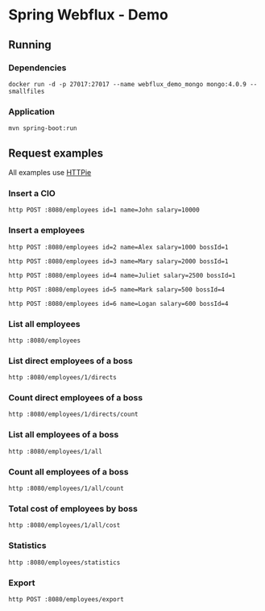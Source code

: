 # Spring Webflux - Demo
## Running
### Dependencies
```docker run -d -p 27017:27017 --name webflux_demo_mongo mongo:4.0.9 --smallfiles```

### Application
```mvn spring-boot:run```

## Request examples
All examples use [HTTPie](https://httpie.org/)

### Insert a CIO
```http POST :8080/employees id=1 name=John salary=10000```

### Insert a employees
```http POST :8080/employees id=2 name=Alex salary=1000 bossId=1```

```http POST :8080/employees id=3 name=Mary salary=2000 bossId=1```

```http POST :8080/employees id=4 name=Juliet salary=2500 bossId=1```

```http POST :8080/employees id=5 name=Mark salary=500 bossId=4```

```http POST :8080/employees id=6 name=Logan salary=600 bossId=4```

### List all employees
```http :8080/employees```

### List direct employees of a boss
```http :8080/employees/1/directs```

### Count direct employees of a boss
```http :8080/employees/1/directs/count```

### List all employees of a boss
```http :8080/employees/1/all```

### Count all employees of a boss
```http :8080/employees/1/all/count```

### Total cost of employees by boss
```http :8080/employees/1/all/cost```

### Statistics
```http :8080/employees/statistics```

### Export
```http POST :8080/employees/export```
